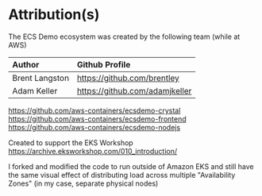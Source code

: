 # Attribution(s)

The ECS Demo ecosystem was created by the following team (while at AWS)

| Author | Github Profile |
|:-----|:-------|
| Brent Langston | https://github.com/brentley |
| Adam Keller | https://github.com/adamjkeller |

https://github.com/aws-containers/ecsdemo-crystal  
https://github.com/aws-containers/ecsdemo-frontend  
https://github.com/aws-containers/ecsdemo-nodejs  

Created to support the EKS Workshop 
https://archive.eksworkshop.com/010_introduction/


I forked and modified the code to run outside of Amazon EKS and still have the same visual effect of distributing load across multiple "Availability Zones" (in my case, separate physical nodes)

